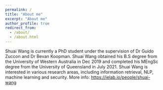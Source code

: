 ```yaml
---
permalink: /
title: "About me"
excerpt: "About me"
author_profile: true
redirect_from: 
  - /about/
  - /about.html
---
```


Shuai Wang is currently a PhD student under the supervision of Dr Guido Zuccon and Dr Bevan Koopman. Shuai Wang obtained his B.S degree from the University of Western Australia in Dec 2019 and completed his MEngSc degree from the University of Queensland in July 2021. Shuai Wang is interested in various research areas, including information retrieval, NLP, machine learning and security. More info: https://ielab.io/people/shuai-wang